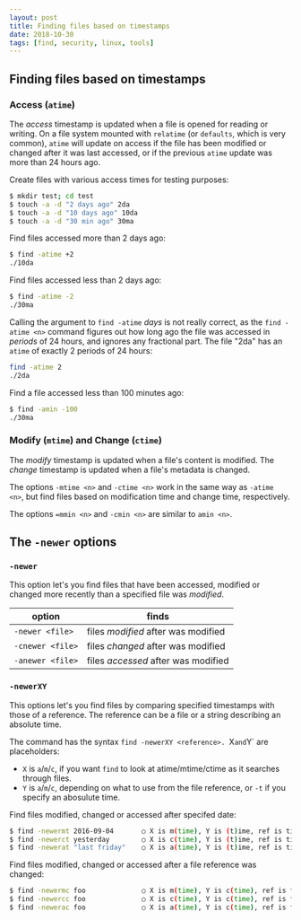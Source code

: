 ```yaml
---
layout: post
title: Finding files based on timestamps
date: 2018-10-30
tags: [find, security, linux, tools]
---
```


## Finding files based on timestamps

### Access (`atime`)

The *access* timestamp is updated when a file is opened for reading or writing.
On a file system mounted with `relatime` (or `defaults`, which is very common), `atime` will update on access if the file has been modified or changed after it was last accessed, or if the previous `atime` update was more than 24 hours ago.

Create files with various access times for testing purposes:

```bash
$ mkdir test; cd test
$ touch -a -d "2 days ago" 2da
$ touch -a -d "10 days ago" 10da
$ touch -a -d "30 min ago" 30ma
```

Find files accessed more than 2 days ago:

```bash
$ find -atime +2
./10da
```

Find files accessed less than 2 days ago:

```bash
$ find -atime -2
./30ma
```

Calling the argument to `find -atime` *days* is not really correct, as the `find -atime <n>` command figures out how long ago the file was accessed in *periods* of 24 hours, and ignores any fractional part.
The file "2da" has an `atime` of exactly 2 periods of 24 hours:

```bash
find -atime 2
./2da
```

Find a file accessed less than 100 minutes ago:

```bash
$ find -amin -100
./30ma
```

### Modify (`mtime`) and Change (`ctime`)

The *modify* timestamp is updated when a file's content is modified.
The *change* timestamp is updated when a file's metadata is changed.

The options `-mtime <n>` and `-ctime <n>` work in the same way as `-atime <n>`, but find files based on modification time and change time, respectively.

The options `=mmin <n>` and `-cmin <n>` are similar to `amin <n>`.


## The `-newer` options

### `-newer`

This option let's you find files that have been accessed, modified or changed more recently than a specified file was *modified*.

|option          | finds
|----------------|------------------------------------------------|
|`-newer <file>` | files *modified* after <file> was modified|
|`-cnewer <file>` |files *changed* after <file> was modified|
|`-anewer <file>` | files *accessed* after <file> was modified|

### `-newerXY`

This options let's you find files by comparing specified timestamps with those of a reference. The reference can be a file or a string describing an absolute time.

The command has the syntax `find -newerXY <reference>. `X` and `Y` are placeholders:

 - `X` is `a`/`m`/`c`, if you want `find` to look at atime/mtime/ctime as it searches through files.
 - `Y` is `a`/`m`/`c`, depending on what to use from the file reference, or `-t` if you specify an abosulute time.


Find files modified, changed or accessed after specifed date:

```bash
$ find -newermt 2016-09-04       ○ X is m(time), Y is (t)ime, ref is time-string
$ find -newerct yesterday        ○ X is c(time), Y is (t)ime, ref is time-string
$ find -newerat "last friday"    ○ X is a(time), Y is (t)ime, ref is time-string
```

Find files modified, changed or accessed after a file reference was changed:

```bash
$ find -newermc foo              ○ X is m(time), Y is c(time), ref is file
$ find -newercc foo              ○ X is c(time), Y is c(time), ref is file
$ find -newerac foo              ○ X is a(time), Y is c(time), ref is file
```
